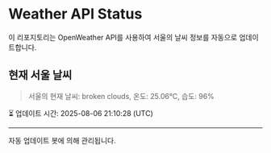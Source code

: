 
# Weather API Status

이 리포지토리는 OpenWeather API를 사용하여 서울의 날씨 정보를 자동으로 업데이트합니다.

## 현재 서울 날씨
> 서울의 현재 날씨: broken clouds, 온도: 25.06°C, 습도: 96%

⏳ 업데이트 시간: 2025-08-06 21:10:28 (UTC)

---
자동 업데이트 봇에 의해 관리됩니다.
